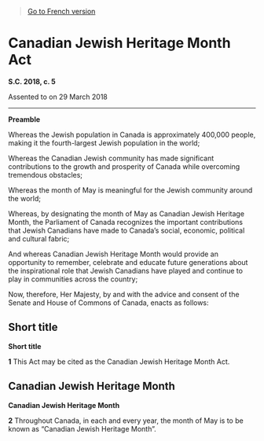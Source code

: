 > [Go to French version](/fr/Lois/Lois%20du%20Canada/2018/ch.%205.md)

# Canadian Jewish Heritage Month Act

**S.C. 2018, c. 5**


Assented to on 29 March 2018

----------




**Preamble**

Whereas the Jewish population in Canada is approximately 400,000 people, making it the fourth-largest Jewish population in the world;

Whereas the Canadian Jewish community has made significant contributions to the growth and prosperity of Canada while overcoming tremendous obstacles;

Whereas the month of May is meaningful for the Jewish community around the world;

Whereas, by designating the month of May as Canadian Jewish Heritage Month, the Parliament of Canada recognizes the important contributions that Jewish Canadians have made to Canada’s social, economic, political and cultural fabric;

And whereas Canadian Jewish Heritage Month would provide an opportunity to remember, celebrate and educate future generations about the inspirational role that Jewish Canadians have played and continue to play in communities across the country;



Now, therefore, Her Majesty, by and with the advice and consent of the Senate and House of Commons of Canada, enacts as follows:






## Short title



**Short title**

**1** This Act may be cited as the Canadian Jewish Heritage Month Act.




## Canadian Jewish Heritage Month



**Canadian Jewish Heritage Month**

**2** Throughout Canada, in each and every year, the month of May is to be known as “Canadian Jewish Heritage Month”.


